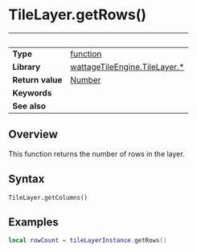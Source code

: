 # TileLayer.getRows()

|                      | &nbsp;
| -------------------- | ---------------------------------------------------------------
| __Type__             | [function](http://docs.coronalabs.com/api/type/Function.html)
| __Library__          | [wattageTileEngine.TileLayer.*](type_tileLayer.markdown)
| __Return value__     | [Number](https://docs.coronalabs.com/api/type/Number.html)
| __Keywords__         |
| __See also__         |


## Overview

This function returns the number of rows in the layer.


## Syntax

	TileLayer.getColumns()

## Examples

``````lua
local rowCount = tileLayerInstance.getRows()
``````
